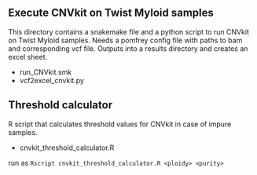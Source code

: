 ## Execute CNVkit on Twist Myloid samples 
This directory contains a snakemake file and a python script to run CNVkit on Twist Myloid samples. Needs a pomfrey config file with paths to bam and corresponding vcf file. Outputs into a results directory and creates an excel sheet.
- run\_CNVkit.smk
- vcf2excel\_cnvkit.py 

## Threshold calculator
R script that calculates threshold values for CNVkit in case of impure samples.
- cnvkit\_threshold\_calculator.R 

run as `Rscript cnvkit_threshold_calculator.R <ploidy> <purity>`
